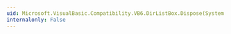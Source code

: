 ```yaml
---
uid: Microsoft.VisualBasic.Compatibility.VB6.DirListBox.Dispose(System.Boolean)
internalonly: False
---
```

